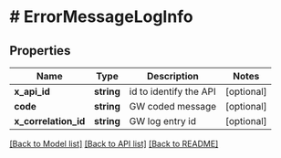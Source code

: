 # # ErrorMessageLogInfo

## Properties

Name | Type | Description | Notes
------------ | ------------- | ------------- | -------------
**x_api_id** | **string** | id to identify the API | [optional]
**code** | **string** | GW coded message | [optional]
**x_correlation_id** | **string** | GW log entry id | [optional]

[[Back to Model list]](../../README.md#models) [[Back to API list]](../../README.md#endpoints) [[Back to README]](../../README.md)
